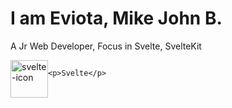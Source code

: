 <h1>I am Eviota, Mike John B.</h1>
<p>A Jr Web Developer, Focus in Svelte, SvelteKit</p>


<div
    style="display:flex"
    >
    <img 
        src="https://www.svgrepo.com/show/354416/svelte-icon.svg" 
        alt="svelte-icon" 
        class="" 
        style="width: 60px; height: 60px;"
    />

    <p>Svelte</p>
</div>


